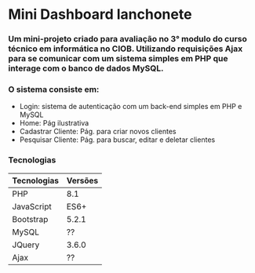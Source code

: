 # Mini Dashboard lanchonete

### Um mini-projeto criado para avaliação no 3° modulo do curso técnico em informática no CIOB. Utilizando requisições Ajax para se comunicar com um sistema simples em PHP que interage com o banco de dados MySQL.

### O sistema consiste em:
- Login: sistema de autenticação com um back-end simples em PHP e MySQL
- Home: Pág ilustrativa
- Cadastrar Cliente: Pág. para criar novos clientes
- Pesquisar Cliente: Pág. para buscar, editar e deletar clientes

### Tecnologias

| Tecnologias      | Versões |
| ----------- | ----------- |
| PHP     | 8.1       |
| JavaScript   | ES6+        |
| Bootstrap   | 5.2.1        |
| MySQL   |    ??     |
| JQuery  |    3.6.0     |
| Ajax   |    ??     |
